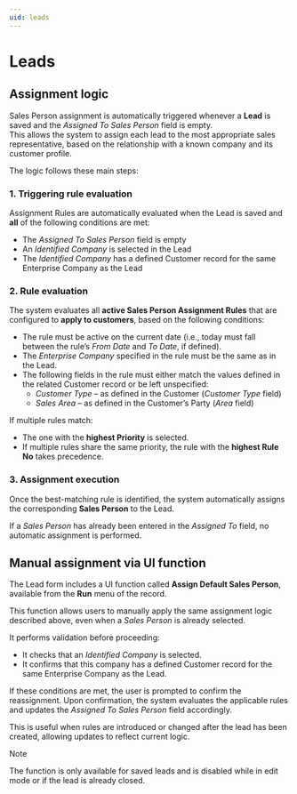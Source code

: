 ```yaml
---
uid: leads
---
```


# Leads  

## Assignment logic 
Sales Person assignment is automatically triggered whenever a **Lead** is saved and the *Assigned To Sales Person* field is empty.  
This allows the system to assign each lead to the most appropriate sales representative, based on the relationship with a known company and its customer profile.  

The logic follows these main steps:  


### 1. Triggering rule evaluation  
Assignment Rules are automatically evaluated when the Lead is saved and **all** of the following conditions are met:  

- The *Assigned To Sales Person* field is empty  
- An *Identified Company* is selected in the Lead  
- The *Identified Company* has a defined Customer record for the same Enterprise Company as the Lead  


### 2. Rule evaluation  
The system evaluates all **active Sales Person Assignment Rules** that are configured to **apply to customers**, based on the following conditions:  

- The rule must be active on the current date (i.e., today must fall between the rule’s *From Date* and *To Date*, if defined).  
- The *Enterprise Company* specified in the rule must be the same as in the Lead.  
- The following fields in the rule must either match the values defined in the related Customer record or be left unspecified:  
  - *Customer Type* – as defined in the Customer (*Customer Type* field)   
  - *Sales Area* – as defined in the Customer’s Party (*Area* field)    

If multiple rules match:  
- The one with the **highest Priority** is selected.  
- If multiple rules share the same priority, the rule with the **highest Rule No** takes precedence.  


### 3. Assignment execution  
Once the best-matching rule is identified, the system automatically assigns the corresponding **Sales Person** to the Lead.  

If a *Sales Person* has already been entered in the *Assigned To* field, no automatic assignment is performed.  

## Manual assignment via UI function  

The Lead form includes a UI function called **Assign Default Sales Person**, available from the **Run** menu of the record.  

This function allows users to manually apply the same assignment logic described above, even when a *Sales Person* is already selected.  

It performs validation before proceeding:  

- It checks that an *Identified Company* is selected.  
- It confirms that this company has a defined Customer record for the same Enterprise Company as the Lead.  

If these conditions are met, the user is prompted to confirm the reassignment. Upon confirmation, the system evaluates the applicable rules and updates the *Assigned To Sales Person* field accordingly.  

This is useful when rules are introduced or changed after the lead has been created, allowing updates to reflect current logic.  

> [!NOTE]  
> The function is only available for saved leads and is disabled while in edit mode or if the lead is already closed.  




